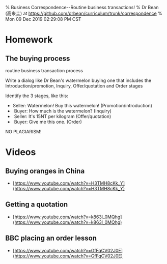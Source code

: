 % Business Correspondence--Routine business transactions!
% Dr Bean (高來圭) at https://github.com/drbean/curriculum/trunk/correspondence
% Mon 09 Dec 2019 02:29:08 PM CST

# Homework

## The buying process

routine business transaction process

Write a dialog like Dr Bean's watermelon buying one that includes the Introduction/promotion, Inquiry, Offer/quotation and Order stages

Identify the 3 stages, like this:

*  Seller: Watermelon! Buy this watermelon! (Promotion/introduction)
*  Buyer: How much is the watermelon? (Inquiry)
*  Seller: It's 15NT per kilogram (Offer/quotation)
*  Buyer: Give me this one. (Order)


NO PLAGIARISM!

# Videos

## Buying oranges in China

- [https://www.youtube.com/watch?v=H3TMH8cKk_Y](https://www.youtube.com/watch?v=H3TMH8cKk_Y)

## Getting a quotation

- [https://www.youtube.com/watch?v=k863l_0MQhg](https://www.youtube.com/watch?v=k863l_0MQhg)


## BBC placing an order lesson

- [https://www.youtube.com/watch?v=GfFqCV02J0E](https://www.youtube.com/watch?v=GfFqCV02J0E)

